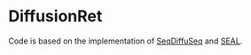 # DiffusionRet
Code is based on the  implementation of [SeqDiffuSeq](https://github.com/Yuanhy1997/SeqDiffuSeq) and [SEAL](https://github.com/facebookresearch/SEAL).

